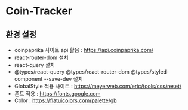 # Coin-Tracker

## 환경 설정

- coinpaprika 사이트 api 활용 : https://api.coinpaprika.com/
- react-router-dom 설치
- react-query 설치
- @types/react-query @types/react-router-dom @types/styled-component --save-dev 설치
- GlobalStyle 적용 사이트 : https://meyerweb.com/eric/tools/css/reset/
- 폰트 적용 : https://fonts.google.com
- Color : https://flatuicolors.com/palette/gb
